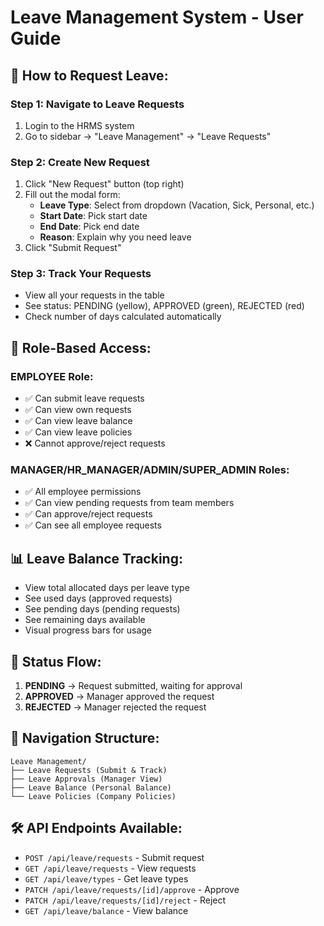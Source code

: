 # Leave Management System - User Guide

## 🎯 How to Request Leave:

### Step 1: Navigate to Leave Requests
1. Login to the HRMS system
2. Go to sidebar → "Leave Management" → "Leave Requests"

### Step 2: Create New Request
1. Click "New Request" button (top right)
2. Fill out the modal form:
   - **Leave Type**: Select from dropdown (Vacation, Sick, Personal, etc.)
   - **Start Date**: Pick start date
   - **End Date**: Pick end date  
   - **Reason**: Explain why you need leave
3. Click "Submit Request"

### Step 3: Track Your Requests
- View all your requests in the table
- See status: PENDING (yellow), APPROVED (green), REJECTED (red)
- Check number of days calculated automatically

## 👥 Role-Based Access:

### **EMPLOYEE Role:**
- ✅ Can submit leave requests
- ✅ Can view own requests
- ✅ Can view leave balance
- ✅ Can view leave policies
- ❌ Cannot approve/reject requests

### **MANAGER/HR_MANAGER/ADMIN/SUPER_ADMIN Roles:**
- ✅ All employee permissions
- ✅ Can view pending requests from team members
- ✅ Can approve/reject requests
- ✅ Can see all employee requests

## 📊 Leave Balance Tracking:
- View total allocated days per leave type
- See used days (approved requests)
- See pending days (pending requests)  
- See remaining days available
- Visual progress bars for usage

## 🔄 Status Flow:
1. **PENDING** → Request submitted, waiting for approval
2. **APPROVED** → Manager approved the request
3. **REJECTED** → Manager rejected the request

## 📍 Navigation Structure:
```
Leave Management/
├── Leave Requests (Submit & Track)
├── Leave Approvals (Manager View)
├── Leave Balance (Personal Balance)
└── Leave Policies (Company Policies)
```

## 🛠️ API Endpoints Available:
- `POST /api/leave/requests` - Submit request
- `GET /api/leave/requests` - View requests  
- `GET /api/leave/types` - Get leave types
- `PATCH /api/leave/requests/[id]/approve` - Approve
- `PATCH /api/leave/requests/[id]/reject` - Reject
- `GET /api/leave/balance` - View balance

